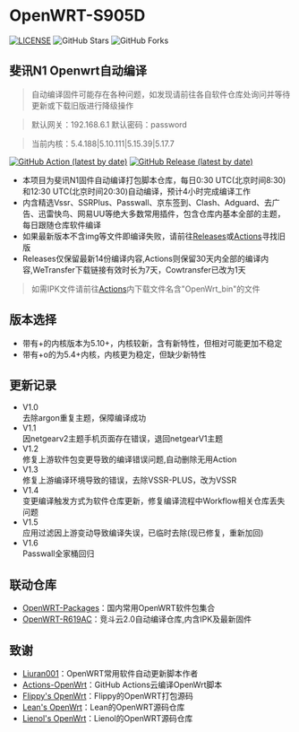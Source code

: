 # OpenWRT-S905D

[![LICENSE](https://img.shields.io/github/license/mashape/apistatus.svg?style=flat-square&label=LICENSE)](https://github.com/Aibx/OpenWRT-S905D-Mini/blob/master/LICENSE)
![GitHub Stars](https://img.shields.io/github/stars/Aibx/OpenWRT-S905D-Mini.svg?style=flat-square&label=Stars&logo=github)
![GitHub Forks](https://img.shields.io/github/forks/Aibx/OpenWRT-S905D-Mini.svg?style=flat-square&label=Forks&logo=github)

## 斐讯N1 Openwrt自动编译

> 自动编译固件可能存在各种问题，如发现请前往各自软件仓库处询问并等待更新或下载旧版进行降级操作

> 默认网关：192.168.6.1 默认密码：password

> 当前内核：5.4.188|5.10.111|5.15.39|5.17.7

[![GitHub Action (latest by date)](https://img.shields.io/github/workflow/status/Aibx/OpenWRT-S905D-Mini/Build%20OpenWRT%20for%20N1?style=for-the-badge&logo=appveyor&label=Build%20Status)](https://github.com/Aibx/OpenWRT-S905D-Mini/actions)
[![GitHub Release (latest by date)](https://img.shields.io/github/v/release/Aibx/OpenWRT-S905D-Mini?style=for-the-badge&label=Download)](https://github.com/Aibx/OpenWRT-S905D-Mini/releases/latest)
- 本项目为斐讯N1固件自动编译打包脚本仓库，每日0:30 UTC(北京时间8:30)和12:30 UTC(北京时间20:30)自动编译，预计4小时完成编译工作
- 内含精选Vssr、SSRPlus、Passwall、京东签到、Clash、Adguard、去广告、迅雷快鸟、网易UU等绝大多数常用插件，包含仓库内基本全部的主题，每日跟随仓库软件编译
- 如果最新版本不含img等文件即编译失败，请前往[Releases](https://github.com/Aibx/OpenWRT-S905D-Mini/releases)或[Actions](https://github.com/Aibx/OpenWRT-S905D-Mini/actions?query=workflow%3A%22Build+OpenWrt%22)寻找旧版
- Releases仅保留最新14份编译内容,Actions则保留30天内全部的编译内容,WeTransfer下载链接有效时长为7天，Cowtransfer已改为1天

> 如需IPK文件请前往[Actions](https://github.com/Aibx/OpenWRT-S905D-Mini/actions?query=workflow%3A%22Build+OpenWrt%22)内下载文件名含"OpenWrt_bin"的文件

## 版本选择
- 带有+的内核版本为5.10+，内核较新，含有新特性，但相对可能更加不稳定
- 带有+o的为5.4+内核，内核更为稳定，但缺少新特性

## 更新记录

- V1.0  
去除argon重复主题，保障编译成功  
- V1.1  
因netgearv2主题手机页面存在错误，退回netgearV1主题  
- V1.2  
修复上游软件包变更导致的编译错误问题,自动删除无用Action  
- V1.3  
修复上游编译环境导致的错误，去除VSSR-PLUS，改为VSSR  
- V1.4  
变更编译触发方式为软件仓库更新，修复编译流程中Workflow相关仓库丢失问题  
- V1.5  
应用过滤因上游变动导致编译失误，已临时去除(现已修复，重新加回)  
- V1.6  
Passwall全家桶回归  

## 联动仓库
- [OpenWRT-Packages](https://github.com/Aibx/OpenWRT-Packages)：国内常用OpenWRT软件包集合
- [OpenWRT-R619AC](https://github.com/Aibx/OpenWRT-R619AC)：竞斗云2.0自动编译仓库,内含IPK及最新固件

## 致谢
- [Liuran001](https://github.com/liuran001)：OpenWRT常用软件自动更新脚本作者
- [Actions-OpenWrt](https://github.com/P3TERX/Actions-OpenWrt)：GitHub Actions云编译OpenWrt脚本
- [Flippy's OpenWrt](https://github.com/unifreq/openwrt_packit)：Flippy的OpenWRT打包源码
- [Lean's OpenWrt](https://github.com/coolsnowwolf/lede)：Lean的OpenWRT源码仓库
- [Lienol's OpenWrt](https://github.com/Lienol/openwrt)：Lienol的OpenWRT源码仓库
